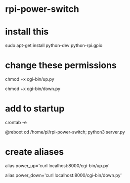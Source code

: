 # rpi-power-switch

# install this

sudo apt-get install python-dev python-rpi.gpio

# change these permissions

chmod +x cgi-bin/up.py

chmod +x cgi-bin/down.py

# add to startup

crontab -e

@reboot cd /home/pi/rpi-power-switch; python3 server.py

# create aliases

alias power_up='curl localhost:8000/cgi-bin/up.py'

alias power_down='curl localhost:8000/cgi-bin/down.py'
